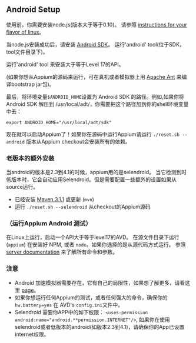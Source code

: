 ## Android Setup

使用前，你需要安装node.js(版本大于等于0.10)。 请参照 [instructions for your flavor of linux](https://github.com/joyent/node/wiki/Installing-Node.js-via-package-manager)。

当node.js安装成功后，请安装 [Android SDK](http://developer.android.com/sdk/index.html)。
运行'android' tool(位于SDK，tool文件目录下)。

运行'android' tool 来安装大于等于Level 17的API。

(如果你想从Appium的源码来运行，可在真机或者模拟器上用 [Apache Ant](http://ant.apache.org/) 来编译bootstrap jar包)。

最后，将环境变量`$ANDROID_HOME`设置为 Android SDK 的路径。例如,如果你将Android SDK 解压到 /usr/local/adt/，你需要把这个路径加到你的shell环境变量中去：

    export ANDROID_HOME="/usr/local/adt/sdk"

现在就可以启动Appium了！如果你在源码中运行Appium请运行
`./reset.sh --android` 版本从Appium checkout会安装所有的依赖。

### 老版本的额外安装

当android的版本是2.3到4.1的时候，appium用的是selendroid。 当它检测到时低版本时，它会自动应用Selendroid。但是需要配置一些额外的设置如果从source运行。

* 已经安装 [Maven 3.1.1](http://maven.apache.org/download.cgi) 或更新 (`mvn`)
* 	运行 `./reset.sh --selendroid` 从checkout的Appium源码

### （运行Appium Android 测试）

在Linux上运行，启动一个API大于等于level17的AVD。 在源文件目录下运行 (`appium`) 在安装好 NPM, 或者 `node`。如果你选择的是从源代码方式运行。
参照 [server documentation](/docs/cn/writing-running-appium/server-args.cn.md) 来了解所有命令和参数。

### 注意

* Android 加速模拟器需要存在，它有自己的局限性，如果想了解更多，请看这里
  [page](/docs/cn/appium-setup/android-hax-emulator.cn.md)。
* 如果你想运行任何Appium的测试，或者任何强大的命令，确保你的 `hw.battery=yes` 在 AVD's `config.ini`文件中。
* Selendroid 需要你APP中的如下权限：
  `<uses-permission android:name="android.**permission.INTERNET"/>`,
  如果你在使用selendroid或者低版本的android(如版本2.3到4.1)，请确保你的App已设置internet权限。
